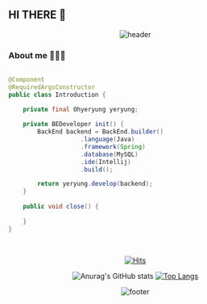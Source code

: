## HI THERE 👋

<div align=center>
  
![header](https://capsule-render.vercel.app/api?type=Waving&color=gradient&height=220&section=header&text=This%20is%20Ye%20Ryung&fontSize=80&animation=twinkling)

<div align =left>

### About me 👩🏻‍💻
  
```Java
  
@Component
@RequiredArgsConstructor
public class Introduction {

    private final Ohyeryung yeryung;
    
    private BEDeveloper init() {
        BackEnd backend = BackEnd.builder()
                    .language(Java)
                    .framework(Spring)
                    .database(MySQL)
                    .ide(Intellij)
                    .build();

        return yeryung.develop(backend);
    }
    
    public void close() {
        
    }
}

```
  
<br>

<div align = center>
  
  [![Hits](https://hits.seeyoufarm.com/api/count/incr/badge.svg?url=https%3A%2F%2Fgithub.com%2Fohyeryung&count_bg=%23FDC8F8CB&title_bg=%23F54D4D96&icon=smugmug.svg&icon_color=%23FFFFFF&title=hits&edge_flat=false)](https://github.com/ohyeryung)

  ![Anurag's GitHub stats](https://github-readme-stats-git-masterrstaa-rickstaa.vercel.app/api?username=ohyeryung&&show_icons=true&theme=dracula)
  [![Top Langs](https://github-readme-stats.vercel.app/api/top-langs/?username=ohyeryung&layout=compact&&show_icons=true&theme=dracula)](https://github.com/ohyeryung/github-readme-stats)
  
![footer](https://capsule-render.vercel.app/api?section=footer&type=Waving&color=gradient)
 
</div>
